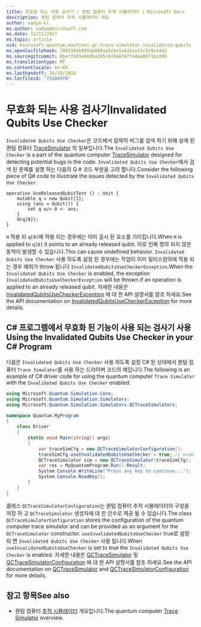 ```yaml
---
title: 무효화 되는 사용 검사기 | 퀀텀 컴퓨터 추적 시뮬레이터 | Microsoft Docs
description: 퀀텀 컴퓨터 추적 시뮬레이터 개요
author: vadym-kl
ms.author: vadym@microsoft.com
ms.date: 12/11/2017
ms.topic: article
uid: microsoft.quantum.machines.qc-trace-simulator.invalidated-qubits
ms.openlocfilehash: 7403381b995ab660aa5cbc5a52b1e12c5c9ce442
ms.sourcegitcommit: 8becfb03eb60ba205c670a634ff4daa8071bcd06
ms.translationtype: MT
ms.contentlocale: ko-KR
ms.lasthandoff: 10/29/2019
ms.locfileid: "73184970"
---
```

# <a name="invalidated-qubits-use-checker"></a><span data-ttu-id="0eb71-103">무효화 되는 사용 검사기</span><span class="sxs-lookup"><span data-stu-id="0eb71-103">Invalidated Qubits Use Checker</span></span>

<span data-ttu-id="0eb71-104">`Invalidated Qubits Use Checker`은 코드에서 잠재적 버그를 검색 하기 위해 설계 된 퀀텀 컴퓨터 [TraceSimulator](xref:microsoft.quantum.machines.qc-trace-simulator.intro) 의 일부입니다.</span><span class="sxs-lookup"><span data-stu-id="0eb71-104">The `Invalidated Qubits Use Checker` is a part of the quantum computer [TraceSimulator](xref:microsoft.quantum.machines.qc-trace-simulator.intro) designed for detecting potential bugs in the code.</span></span> <span data-ttu-id="0eb71-105">`Invalidated Qubits Use Checker`에서 검색 된 문제를 설명 하는 다음의 Q # 코드 부분을 고려 합니다.</span><span class="sxs-lookup"><span data-stu-id="0eb71-105">Consider the following piece of Q# code to illustrate the issues detected by the `Invalidated Qubits Use Checker`.</span></span>

```qsharp
operation UseReleasedQubitTest () : Unit {
    mutable q = new Qubit[1];
    using (ans = Qubit()) {
        set q w/= 0 <- ans;
    }
    H(q[0]);
}
```

<span data-ttu-id="0eb71-106">`H` 적용 되 `q[0]`에 적용 되는 경우에는 이미 출시 된 요소를 가리킵니다.</span><span class="sxs-lookup"><span data-stu-id="0eb71-106">When `H` is applied to `q[0]` it points to an already released qubit.</span></span> <span data-ttu-id="0eb71-107">이로 인해 정의 되지 않은 동작이 발생할 수 있습니다.</span><span class="sxs-lookup"><span data-stu-id="0eb71-107">This can cause undefined behavior.</span></span> <span data-ttu-id="0eb71-108">`Invalidated Qubits Use Checker` 사용 하도록 설정 된 경우에는 작업이 이미 릴리스된의에 적용 되는 경우 예외가 throw 됩니다 `InvalidatedQubitsUseCheckerException`.</span><span class="sxs-lookup"><span data-stu-id="0eb71-108">When the `Invalidated Qubits Use Checker` is enabled, the exception `InvalidatedQubitsUseCheckerException` will be thrown if an operation is applied to an already released qubit.</span></span> <span data-ttu-id="0eb71-109">자세한 내용은 [InvalidatedQubitsUseCheckerException](https://docs.microsoft.com/dotnet/api/Microsoft.Quantum.Simulation.Simulators.QCTraceSimulators.InvalidatedQubitsUseCheckerException) 에 대 한 API 설명서를 참조 하세요.</span><span class="sxs-lookup"><span data-stu-id="0eb71-109">See the API documentation on [InvalidatedQubitsUseCheckerException](https://docs.microsoft.com/dotnet/api/Microsoft.Quantum.Simulation.Simulators.QCTraceSimulators.InvalidatedQubitsUseCheckerException) for more details.</span></span>

## <a name="using-the-invalidated-qubits-use-checker-in-your-c-program"></a><span data-ttu-id="0eb71-110">C# 프로그램에서 무효화 된 기능이 사용 되는 검사기 사용</span><span class="sxs-lookup"><span data-stu-id="0eb71-110">Using the Invalidated Qubits Use Checker in your C# Program</span></span>

<span data-ttu-id="0eb71-111">다음은 `Invalidated Qubits Use Checker` 사용 하도록 설정 C# 된 상태에서 퀀텀 컴퓨터 `Trace
Simulator`를 사용 하는 드라이버 코드의 예입니다.</span><span class="sxs-lookup"><span data-stu-id="0eb71-111">The following is an example of C# driver code for using the quantum computer `Trace
Simulator` with the `Invalidated Qubits Use Checker` enabled:</span></span> 

```csharp
using Microsoft.Quantum.Simulation.Core;
using Microsoft.Quantum.Simulation.Simulators;
using Microsoft.Quantum.Simulation.Simulators.QCTraceSimulators;

namespace Quantum.MyProgram
{
    class Driver
    {
        static void Main(string[] args)
        {
            var traceSimCfg = new QCTraceSimulatorConfiguration();
            traceSimCfg.useInvalidatedQubitsUseChecker = true; // enables useInvalidatedQubitsUseChecker
            QCTraceSimulator sim = new QCTraceSimulator(traceSimCfg);
            var res = MyQuantumProgram.Run().Result;
            System.Console.WriteLine("Press any key to continue...");
            System.Console.ReadKey();
        }
    }
}
```

<span data-ttu-id="0eb71-112">클래스 `QCTraceSimulatorConfiguration`는 퀀텀 컴퓨터 추적 시뮬레이터의 구성을 저장 하 고 `QCTraceSimulator` 생성자에 대 한 인수로 제공 될 수 있습니다.</span><span class="sxs-lookup"><span data-stu-id="0eb71-112">The class `QCTraceSimulatorConfiguration` stores the configuration of the quantum computer trace simulator and can be provided as an argument for the `QCTraceSimulator` constructor.</span></span> <span data-ttu-id="0eb71-113">`useInvalidatedQubitsUseChecker` true로 설정 되 면 `Invalidated Qubits Use Checker` 사용 됩니다.</span><span class="sxs-lookup"><span data-stu-id="0eb71-113">When `useInvalidatedQubitsUseChecker` is set to true the `Invalidated Qubits Use Checker` is enabled.</span></span> <span data-ttu-id="0eb71-114">자세한 내용은 [QCTraceSimulator](https://docs.microsoft.com/dotnet/api/Microsoft.Quantum.Simulation.Simulators.QCTraceSimulators.QCTraceSimulator) 및 [QCTraceSimulatorConfiguration](https://docs.microsoft.com/dotnet/api/Microsoft.Quantum.Simulation.Simulators.QCTraceSimulators.QCTraceSimulatorConfiguration) 에 대 한 API 설명서를 참조 하세요.</span><span class="sxs-lookup"><span data-stu-id="0eb71-114">See the API documentation on [QCTraceSimulator](https://docs.microsoft.com/dotnet/api/Microsoft.Quantum.Simulation.Simulators.QCTraceSimulators.QCTraceSimulator) and [QCTraceSimulatorConfiguration](https://docs.microsoft.com/dotnet/api/Microsoft.Quantum.Simulation.Simulators.QCTraceSimulators.QCTraceSimulatorConfiguration) for more details.</span></span>

## <a name="see-also"></a><span data-ttu-id="0eb71-115">참고 항목</span><span class="sxs-lookup"><span data-stu-id="0eb71-115">See also</span></span> ##

- <span data-ttu-id="0eb71-116">퀀텀 컴퓨터 [추적 시뮬레이터](xref:microsoft.quantum.machines.qc-trace-simulator.intro) 개요입니다.</span><span class="sxs-lookup"><span data-stu-id="0eb71-116">The quantum computer [Trace Simulator](xref:microsoft.quantum.machines.qc-trace-simulator.intro) overview.</span></span>
